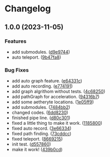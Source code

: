 # Changelog

## 1.0.0 (2023-11-05)


### Features

* add submodules. ([d9e9744](https://github.com/ArchiDog1998/TakeMeEverywhere/commit/d9e9744819c2e70e8896dbba37b2cf0132be87e4))
* auto teleport. ([9b47fa8](https://github.com/ArchiDog1998/TakeMeEverywhere/commit/9b47fa8c65253d4beb6c763e574cf879b5d71345))


### Bug Fixes

* add auto graph feature. ([e64331c](https://github.com/ArchiDog1998/TakeMeEverywhere/commit/e64331cf54fdc8cc3b283791225d144965feb98d))
* add auto recording. ([e774191](https://github.com/ArchiDog1998/TakeMeEverywhere/commit/e7741919914084063f5dbe648b8ca0abbf2f8935))
* add graph algrithom without tests. ([4c68250](https://github.com/ArchiDog1998/TakeMeEverywhere/commit/4c68250eafcf97aaa52fb97b8b8488a1885b0448))
* add pathGraph for acceleration. ([94316b7](https://github.com/ArchiDog1998/TakeMeEverywhere/commit/94316b722e7df6f2e9a0f4f19aa3c3444eb5e40c))
* add some aetheryte locations. ([1e05ff9](https://github.com/ArchiDog1998/TakeMeEverywhere/commit/1e05ff902197e4cf05a575fbbb6bbec5a6956690))
* add submodules. ([7484bb2](https://github.com/ArchiDog1998/TakeMeEverywhere/commit/7484bb225cec329e1c4c07fd58ae67c8126e4d7a))
* changed codes. ([6dd8230](https://github.com/ArchiDog1998/TakeMeEverywhere/commit/6dd8230afd4e5062f7dbc913acdd5ff40456cb62))
* finished pipe line. ([d80c301](https://github.com/ArchiDog1998/TakeMeEverywhere/commit/d80c3018f5f9b897461ad2748156b8cc810b8345))
* fixed a little thing to make it work. ([1185800](https://github.com/ArchiDog1998/TakeMeEverywhere/commit/11858002b746e0160831e6f11dd0e83eefd9c572))
* fixed auto record. ([3e66334](https://github.com/ArchiDog1998/TakeMeEverywhere/commit/3e663347375c6b8da02882d2e112a9416073e130))
* fixed path finding. ([73cddcc](https://github.com/ArchiDog1998/TakeMeEverywhere/commit/73cddccf5796056c58119197f07cdee3d311a426))
* fixed teleport. ([8669215](https://github.com/ArchiDog1998/TakeMeEverywhere/commit/86692155a5f6b1debb6e3d3f3951b99f846d6050))
* init test. ([d557860](https://github.com/ArchiDog1998/TakeMeEverywhere/commit/d5578605e86e0bb3214092c4ab046edbe25a28e4))
* make it work! ([439b0cd](https://github.com/ArchiDog1998/TakeMeEverywhere/commit/439b0cddce3d4fa6e7e433463400e5249993e3eb))
